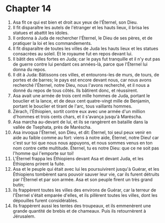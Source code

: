 # Chapter 14

1. Asa fit ce qui est bien et droit aux yeux de l'Éternel, son Dieu.
2. Il fit disparaître les autels de l'étranger et les hauts lieux, il brisa les statues et abattit les idoles.
3. Il ordonna à Juda de rechercher l'Éternel, le Dieu de ses pères, et de pratiquer la loi et les commandements.
4. Il fit disparaître de toutes les villes de Juda les hauts lieux et les statues consacrées au soleil. Et le royaume fut en repos devant lui.
5. Il bâtit des villes fortes en Juda; car le pays fut tranquille et il n'y eut pas de guerre contre lui pendant ces années-là, parce que l'Éternel lui donna du repos.
6. Il dit à Juda: Bâtissons ces villes, et entourons-les de murs, de tours, de portes et de barres; le pays est encore devant nous, car nous avons recherché l'Éternel, notre Dieu, nous l'avons recherché, et il nous a donné du repos de tous côtés. Ils bâtirent donc, et réussirent.
7. Asa avait une armée de trois cent mille hommes de Juda, portant le bouclier et la lance, et de deux cent quatre-vingt mille de Benjamin, portant le bouclier et tirant de l'arc, tous vaillants hommes.
8. Zérach, l'Éthiopien, sortit contre eux avec une armée d'un million d'hommes et trois cents chars, et il s'avança jusqu'à Maréscha.
9. Asa marcha au-devant de lui, et ils se rangèrent en bataille dans la vallée de Tsephata, près de Maréscha.
10. Asa invoqua l'Éternel, son Dieu, et dit: Éternel, toi seul peux venir en aide au faible comme au fort: viens à notre aide, Éternel, notre Dieu! car c'est sur toi que nous nous appuyons, et nous sommes venus en ton nom contre cette multitude. Éternel, tu es notre Dieu: que ce ne soit pas l'homme qui l'emporte sur toi!
11. L'Éternel frappa les Éthiopiens devant Asa et devant Juda, et les Éthiopiens prirent la fuite.
12. Asa et le peuple qui était avec lui les poursuivirent jusqu'à Guérar, et les Éthiopiens tombèrent sans pouvoir sauver leur vie, car ils furent détruits par l'Éternel et par son armée. Asa et son peuple firent un très grand butin;
13. ils frappèrent toutes les villes des environs de Guérar, car la terreur de l'Éternel s'était emparée d'elles, et ils pillèrent toutes les villes, dont les dépouilles furent considérables.
14. Ils frappèrent aussi les tentes des troupeaux, et ils emmenèrent une grande quantité de brebis et de chameaux. Puis ils retournèrent à Jérusalem.

